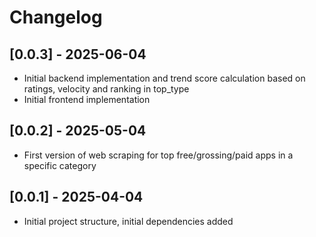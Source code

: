 # Changelog

## [0.0.3] - 2025-06-04
- Initial backend implementation and trend score calculation based on ratings, velocity and ranking in top_type
- Initial frontend implementation

## [0.0.2] - 2025-05-04
- First version of web scraping for top free/grossing/paid apps in a specific category

## [0.0.1] - 2025-04-04
- Initial project structure, initial dependencies added